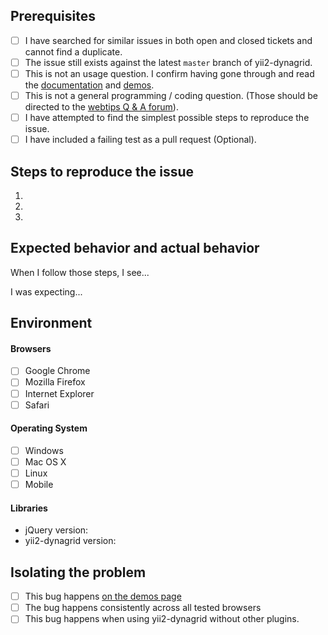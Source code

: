 ## Prerequisites

- [ ] I have searched for similar issues in both open and closed tickets and cannot find a duplicate.
- [ ] The issue still exists against the latest `master` branch of yii2-dynagrid.
- [ ] This is not an usage question. I confirm having gone through and read the [documentation](http://demos.krajee.com/dynagrid) and [demos](http://demos.krajee.com/dynagrid-demo).
- [ ] This is not a general programming / coding question. (Those should be directed to the [webtips Q & A forum](http://webtips.krajee.com/questions)).
- [ ] I have attempted to find the simplest possible steps to reproduce the issue.
- [ ] I have included a failing test as a pull request (Optional).

## Steps to reproduce the issue

1.
2.
3.

## Expected behavior and actual behavior

When I follow those steps, I see...

I was expecting...

## Environment

#### Browsers

- [ ] Google Chrome
- [ ] Mozilla Firefox
- [ ] Internet Explorer
- [ ] Safari

#### Operating System

- [ ] Windows
- [ ] Mac OS X
- [ ] Linux
- [ ] Mobile

#### Libraries

- jQuery version:
- yii2-dynagrid version:

## Isolating the problem

- [ ] This bug happens [on the demos page](https://demos.krajee.com/dynagrid-demo)
- [ ] The bug happens consistently across all tested browsers
- [ ] This bug happens when using yii2-dynagrid without other plugins.